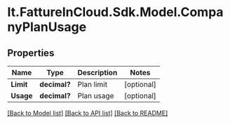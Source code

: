 # It.FattureInCloud.Sdk.Model.CompanyPlanUsage

## Properties

Name | Type | Description | Notes
------------ | ------------- | ------------- | -------------
**Limit** | **decimal?** | Plan limit | [optional] 
**Usage** | **decimal?** | Plan usage | [optional] 

[[Back to Model list]](../README.md#documentation-for-models) [[Back to API list]](../README.md#documentation-for-api-endpoints) [[Back to README]](../README.md)

